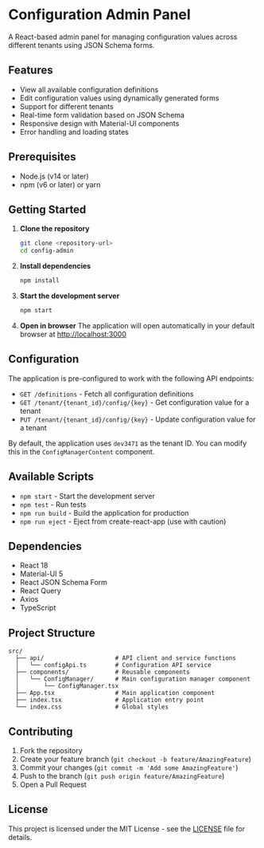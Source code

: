 # Configuration Admin Panel

A React-based admin panel for managing configuration values across different tenants using JSON Schema forms.

## Features

- View all available configuration definitions
- Edit configuration values using dynamically generated forms
- Support for different tenants
- Real-time form validation based on JSON Schema
- Responsive design with Material-UI components
- Error handling and loading states

## Prerequisites

- Node.js (v14 or later)
- npm (v6 or later) or yarn

## Getting Started

1. **Clone the repository**
   ```bash
   git clone <repository-url>
   cd config-admin
   ```

2. **Install dependencies**
   ```bash
   npm install
   ```

3. **Start the development server**
   ```bash
   npm start
   ```

4. **Open in browser**
   The application will open automatically in your default browser at [http://localhost:3000](http://localhost:3000)

## Configuration

The application is pre-configured to work with the following API endpoints:

- `GET /definitions` - Fetch all configuration definitions
- `GET /tenant/{tenant_id}/config/{key}` - Get configuration value for a tenant
- `PUT /tenant/{tenant_id}/config/{key}` - Update configuration value for a tenant

By default, the application uses `dev3471` as the tenant ID. You can modify this in the `ConfigManagerContent` component.

## Available Scripts

- `npm start` - Start the development server
- `npm test` - Run tests
- `npm run build` - Build the application for production
- `npm run eject` - Eject from create-react-app (use with caution)

## Dependencies

- React 18
- Material-UI 5
- React JSON Schema Form
- React Query
- Axios
- TypeScript

## Project Structure

```
src/
  ├── api/                    # API client and service functions
  │   └── configApi.ts        # Configuration API service
  ├── components/             # Reusable components
  │   └── ConfigManager/      # Main configuration manager component
  │       └── ConfigManager.tsx
  ├── App.tsx                 # Main application component
  ├── index.tsx               # Application entry point
  └── index.css               # Global styles
```

## Contributing

1. Fork the repository
2. Create your feature branch (`git checkout -b feature/AmazingFeature`)
3. Commit your changes (`git commit -m 'Add some AmazingFeature'`)
4. Push to the branch (`git push origin feature/AmazingFeature`)
5. Open a Pull Request

## License

This project is licensed under the MIT License - see the [LICENSE](LICENSE) file for details.

